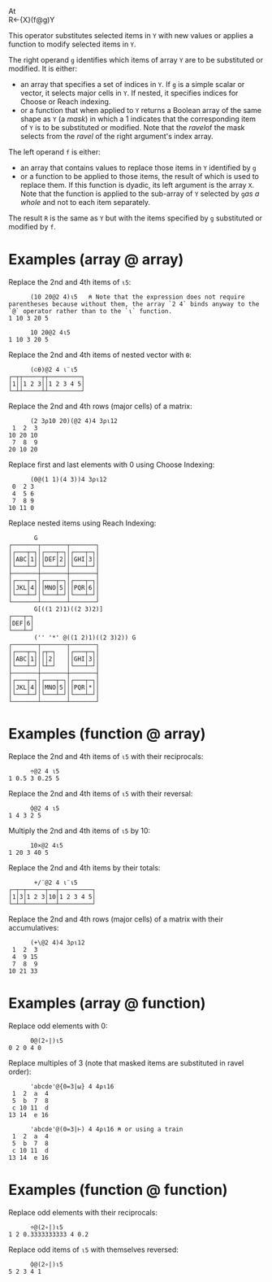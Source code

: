 <div class="heading">
  <div class="name">At</div>
  <div class="command">R←{X}(f@g)Y</div>
</div>

This operator substitutes selected items in `Y` with new values or applies a function to modify selected items in `Y`.

The right operand `g`  identifies which items of array `Y` are to be substituted or modified. It is either:

- an array that specifies a set of indices in `Y`. If `g` is a simple scalar or vector, it selects major cells in `Y`. If nested, it specifies indices for Choose or Reach indexing.
- or a function that when applied to `Y` returns a Boolean array of the same shape as `Y` (a *mask*) in which a 1 indicates that the corresponding item of `Y` is to be substituted or modified. Note that the *ravel*of the mask selects from the *ravel* of the right argument's index array.

The left operand `f` is either:

- an array that contains values to replace those items in `Y` identified by `g`
- or a function to be applied to those items, the result of which is used to replace them. If this function is dyadic, its left argument is the array `X`. Note that the function is applied to the sub-array of `Y` selected by `g`*as a whole* and not to each item separately.

The result `R` is the same as `Y` but with the items specified by `g` substituted or modified by `f`.

# Examples (array @ array)

Replace the 2nd and 4th items of `⍳5`:
```apl
      (10 20@2 4)⍳5   ⍝ Note that the expression does not require parentheses because without them, the array `2 4` binds anyway to the `@` operator rather than to the `⍳` function.
1 10 3 20 5

      10 20@2 4⍳5
1 10 3 20 5

```

Replace the 2nd and 4th items  of nested vector with `⍬`:
```apl
      (⊂⍬)@2 4 ⍳¨⍳5
┌─┬┬─────┬┬─────────┐
│1││1 2 3││1 2 3 4 5│
└─┴┴─────┴┴─────────┘

```

Replace the 2nd and 4th rows (major cells) of a matrix:
```apl
      (2 3⍴10 20)(@2 4)4 3⍴⍳12
 1  2  3
10 20 10
 7  8  9
20 10 20

```

Replace first and last elements with 0 using Choose Indexing:
```apl
      (0@(1 1)(4 3))4 3⍴⍳12
 0  2 3
 4  5 6
 7  8 9
10 11 0

```

Replace nested items using Reach Indexing:
```apl
       G
┌───────┬───────┬───────┐
│┌───┬─┐│┌───┬─┐│┌───┬─┐│
││ABC│1│││DEF│2│││GHI│3││
│└───┴─┘│└───┴─┘│└───┴─┘│
├───────┼───────┼───────┤
│┌───┬─┐│┌───┬─┐│┌───┬─┐│
││JKL│4│││MNO│5│││PQR│6││
│└───┴─┘│└───┴─┘│└───┴─┘│
└───────┴───────┴───────┘
       G[((1 2)1)((2 3)2)]
┌───┬─┐
│DEF│6│
└───┴─┘
       ('' '*' @((1 2)1)((2 3)2)) G
┌───────┬───────┬───────┐
│┌───┬─┐│┌┬─┐   │┌───┬─┐│
││ABC│1││││2│   ││GHI│3││
│└───┴─┘│└┴─┘   │└───┴─┘│
├───────┼───────┼───────┤
│┌───┬─┐│┌───┬─┐│┌───┬─┐│
││JKL│4│││MNO│5│││PQR│*││
│└───┴─┘│└───┴─┘│└───┴─┘│
└───────┴───────┴───────┘

```

# Examples (function @ array)

Replace the 2nd and 4th items of `⍳5` with their reciprocals:
```apl
      ÷@2 4 ⍳5
1 0.5 3 0.25 5

```

Replace the 2nd and 4th items of `⍳5` with their reversal:
```apl
      ⌽@2 4 ⍳5
1 4 3 2 5

```

Multiply the 2nd and 4th items of `⍳5` by 10:
```apl
      10×@2 4⍳5
1 20 3 40 5

```

Replace the 2nd and 4th items by their totals:
```apl
       +/¨@2 4 ⍳¨⍳5
┌─┬─┬─────┬──┬─────────┐
│1│3│1 2 3│10│1 2 3 4 5│
└─┴─┴─────┴──┴─────────┘

```

Replace the 2nd and 4th rows (major cells) of a matrix with their accumulatives:
```apl
      (+\@2 4)4 3⍴⍳12
 1  2  3
 4  9 15
 7  8  9
10 21 33

```

# Examples (array @ function)

Replace odd elements with 0:
```apl
      0@(2∘|)⍳5
0 2 0 4 0

```

Replace multiples of 3 (note              that masked items are substituted in ravel order):
```apl
      'abcde'@{0=3|⍵} 4 4⍴⍳16
 1  2  a  4
 5  b  7  8
 c 10 11  d
13 14  e 16

      'abcde'@(0=3|⊢) 4 4⍴⍳16 ⍝ or using a train
 1  2  a  4
 5  b  7  8
 c 10 11  d
13 14  e 16

```

# Examples (function @ function)

Replace odd elements with their reciprocals:
```apl
      ÷@(2∘|)⍳5
1 2 0.3333333333 4 0.2

```

Replace odd items of `⍳5` with themselves reversed:
```apl
      ⌽@(2∘|)⍳5
5 2 3 4 1

```
